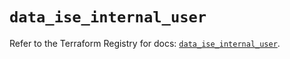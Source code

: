 # `data_ise_internal_user`

Refer to the Terraform Registry for docs: [`data_ise_internal_user`](https://registry.terraform.io/providers/ciscodevnet/ise/0.2.11/docs/data-sources/internal_user).
